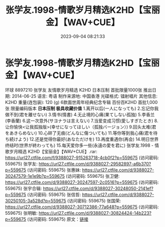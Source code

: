 ﻿---
title: 张学友.1998-情歌岁月精选K2HD【宝丽金】【WAV+CUE】
date: 2023-09-04 08:21:33
categories: WAV车载音乐、镜像
tags: 华语中文
---
# 张学友.1998-情歌岁月精选K2HD【宝丽金】【WAV+CUE】

环球 8897210 张学友 友情歌岁月精选 K2HD 日本压制
首批限量1000张
推出日期: 2014-06-25
语言: 粤语
制作来源地: 中国香港
光碟格式: 镭射唱片
其他信息: K2HD
重量(连包装): 120 (g)
6款面世周年经典纪念专辑
百份百K2HD
首批1,000张 限量编码版本
**日本压制 极具收藏价值**
1.离开以后(一人になっても)
2.忘记你我做不到(君を離せない)
3.情书(情書)
4.无止境的心痛(果てしない孤独)
5.李香兰(李香蘭)
6.这一次意外(サヨナラは言えない)
7.当爱变成习惯(愛しすぎたとき)
8.让你愉快<让我孤独版>(幸せになってほしい（孤独バージョン）)
9.回头太难(君をあきらめない)
10.心碎了无痕(どんなに傷ついても)
11.等你等到我心痛(君を待ち続けよう)
12.还是觉得你最好(あなただけを)
13.再度重遇你(再会)
14.明日世界终结时(世界が終わっても)
15.每天爱你多一些(永遠の愛を君に)
张学友.1998 - 情歌岁月精选 K2HD【宝丽金】【WAV+CUE】.rar: https://url27.ctfile.com/f/9388027-915263718-4cb0f2?p=559675
(访问密码: 559675)
张学友: https://url27.ctfile.com/d/9388027-29582897-a6b370?p=559675
(访问密码: 559675)
张惠妹: https://url27.ctfile.com/d/9388027-30247579-1e1e9b?p=559675
(访问密码: 559675)
张卫健: https://url27.ctfile.com/d/9388027-30247597-2c0516?p=559675
(访问密码: 559675)
张宇合辑: https://url27.ctfile.com/d/9388027-30248050-2141ef?p=559675
(访问密码: 559675)
张信哲: https://url27.ctfile.com/d/9388027-30250105-3a528d?p=559675
(访问密码: 559675)
张国荣: https://url27.ctfile.com/d/9388027-30712386-77a648?p=559675
(访问密码: 559675)
张明敏: https://url27.ctfile.com/d/9388027-30824424-14b223?p=559675
(访问密码: 559675)
原文：[链接](https://blog.sina.com.cn/s/blog_1647c7e76010313bs.html)